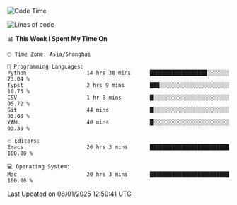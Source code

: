 <!--START_SECTION:waka-->
![Code Time](http://img.shields.io/badge/Code%20Time-2%2C444%20hrs%206%20mins-blue)

![Lines of code](https://img.shields.io/badge/From%20Hello%20World%20I%27ve%20Written-309.9%20thousand%20lines%20of%20code-blue)

📊 **This Week I Spent My Time On** 

```text
🕑︎ Time Zone: Asia/Shanghai

💬 Programming Languages: 
Python                   14 hrs 38 mins      ██████████████████░░░░░░░   73.04 % 
Typst                    2 hrs 9 mins        ███░░░░░░░░░░░░░░░░░░░░░░   10.75 % 
CSV                      1 hr 8 mins         █░░░░░░░░░░░░░░░░░░░░░░░░   05.72 % 
Git                      44 mins             █░░░░░░░░░░░░░░░░░░░░░░░░   03.66 % 
YAML                     40 mins             █░░░░░░░░░░░░░░░░░░░░░░░░   03.39 % 

🔥 Editors: 
Emacs                    20 hrs 3 mins       █████████████████████████   100.00 % 

💻 Operating System: 
Mac                      20 hrs 3 mins       █████████████████████████   100.00 % 
```


 Last Updated on 06/01/2025 12:50:41 UTC
<!--END_SECTION:waka-->
